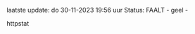 laatste update: 
do 30-11-2023 19:56   uur 
Status: FAALT - geel - 
<div class="service Y">httpstat</div>